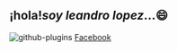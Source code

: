 ## ¡hola!*soy leandro lopez*...😄
![github-plugins](https://user-images.githubusercontent.com/102327675/173241864-c2b2bdc6-d3a6-4bd6-a17f-60c6a10b5889.jpg)
[Facebook](https://www.facebook.com/leandro.lopez.a)
<!--
**leandrolope/leandrolope** is a ✨ _special_ ✨ repository because its `README.md` (this file) appears on your GitHub profile.

Here are some ideas to get you started:

- 🔭 I’m currently working on ...
- 🌱 I’m currently learning ...
- 👯 I’m looking to collaborate on ...
- 🤔 I’m looking for help with ...
- 💬 Ask me about ...
- 📫 How to reach me: ...
- 😄 Pronouns: ...
- ⚡ Fun fact: ...
-->

